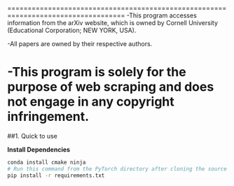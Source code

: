 ===================================================================================
-This program accesses information from the arXiv website, which is owned by Cornell
University (Educational Corporation; NEW YORK, USA).

-All papers are owned by their respective authors.

-This program is solely for the purpose of web scraping and does not engage in any
copyright infringement.
===================================================================================

##1. Quick to use

**Install Dependencies**
```bash
conda install cmake ninja
# Run this command from the PyTorch directory after cloning the source code using the “Get the PyTorch Source“ section below
pip install -r requirements.txt
```
